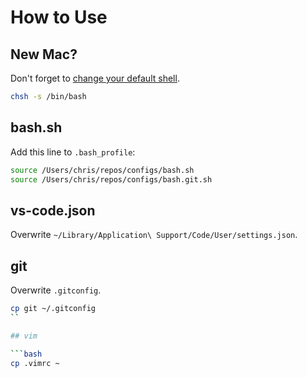 # How to Use

## New Mac?

Don't forget to [change your default shell](https://www.howtogeek.com/444596/how-to-change-the-default-shell-to-bash-in-macos-catalina/).

```bash
chsh -s /bin/bash
```

## bash.sh

Add this line to `.bash_profile`:
```bash
source /Users/chris/repos/configs/bash.sh
source /Users/chris/repos/configs/bash.git.sh
```

## vs-code.json

Overwrite `~/Library/Application\ Support/Code/User/settings.json`.

## git

Overwrite `.gitconfig`.

```bash
cp git ~/.gitconfig
``

## vim

```bash
cp .vimrc ~
```

